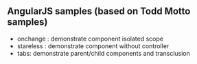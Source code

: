 ## AngularJS samples (based on Todd Motto samples)

- onchange : demonstrate component isolated scope
- stareless : demonstrate component without controller
- tabs: demonstrate parent/child components and transclusion
